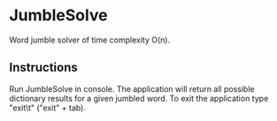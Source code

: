 # JumbleSolve
Word jumble solver of time complexity O(n).

## Instructions
Run JumbleSolve in console. The application will return all possible dictionary results for a given jumbled word.  To exit the application type "exit\t" ("exit" + tab).

